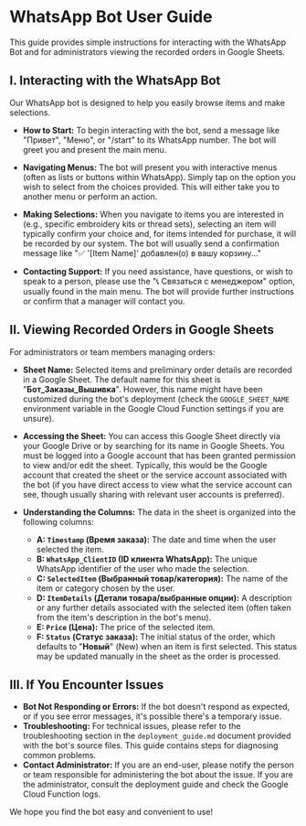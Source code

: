 # WhatsApp Bot User Guide

This guide provides simple instructions for interacting with the WhatsApp Bot and for administrators viewing the recorded orders in Google Sheets.

## I. Interacting with the WhatsApp Bot

Our WhatsApp bot is designed to help you easily browse items and make selections.

*   **How to Start:**
    To begin interacting with the bot, send a message like "Привет", "Меню", or "/start" to its WhatsApp number. The bot will greet you and present the main menu.

*   **Navigating Menus:**
    The bot will present you with interactive menus (often as lists or buttons within WhatsApp). Simply tap on the option you wish to select from the choices provided. This will either take you to another menu or perform an action.

*   **Making Selections:**
    When you navigate to items you are interested in (e.g., specific embroidery kits or thread sets), selecting an item will typically confirm your choice and, for items intended for purchase, it will be recorded by our system. The bot will usually send a confirmation message like "✅ '[Item Name]' добавлен(о) в вашу корзину..."

*   **Contacting Support:**
    If you need assistance, have questions, or wish to speak to a person, please use the "📞 Связаться с менеджером" option, usually found in the main menu. The bot will provide further instructions or confirm that a manager will contact you.

## II. Viewing Recorded Orders in Google Sheets

For administrators or team members managing orders:

*   **Sheet Name:**
    Selected items and preliminary order details are recorded in a Google Sheet. The default name for this sheet is "**Бот_Заказы_Вышивка**". However, this name might have been customized during the bot's deployment (check the `GOOGLE_SHEET_NAME` environment variable in the Google Cloud Function settings if you are unsure).

*   **Accessing the Sheet:**
    You can access this Google Sheet directly via your Google Drive or by searching for its name in Google Sheets. You must be logged into a Google account that has been granted permission to view and/or edit the sheet. Typically, this would be the Google account that created the sheet or the service account associated with the bot (if you have direct access to view what the service account can see, though usually sharing with relevant user accounts is preferred).

*   **Understanding the Columns:**
    The data in the sheet is organized into the following columns:

    *   **A: `Timestamp` (Время заказа):** The date and time when the user selected the item.
    *   **B: `WhatsApp_ClientID` (ID клиента WhatsApp):** The unique WhatsApp identifier of the user who made the selection.
    *   **C: `SelectedItem` (Выбранный товар/категория):** The name of the item or category chosen by the user.
    *   **D: `ItemDetails` (Детали товара/выбранные опции):** A description or any further details associated with the selected item (often taken from the item's description in the bot's menu).
    *   **E: `Price` (Цена):** The price of the selected item.
    *   **F: `Status` (Статус заказа):** The initial status of the order, which defaults to "**Новый**" (New) when an item is first selected. This status may be updated manually in the sheet as the order is processed.

## III. If You Encounter Issues

*   **Bot Not Responding or Errors:** If the bot doesn't respond as expected, or if you see error messages, it's possible there's a temporary issue.
*   **Troubleshooting:** For technical issues, please refer to the troubleshooting section in the `deployment_guide.md` document provided with the bot's source files. This guide contains steps for diagnosing common problems.
*   **Contact Administrator:** If you are an end-user, please notify the person or team responsible for administering the bot about the issue. If you are the administrator, consult the deployment guide and check the Google Cloud Function logs.

We hope you find the bot easy and convenient to use!
```
